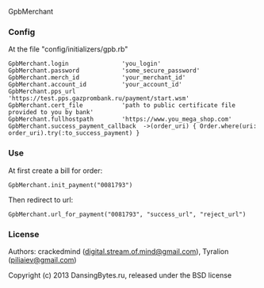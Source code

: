 GpbMerchant

### Config

At the file "config/initializers/gpb.rb"

```
GpbMerchant.login               'you_login'
GpbMerchant.password            'some_secure_password'
GpbMerchant.merch_id            'your_merchant_id'
GpbMerchant.account_id          'your_account_id'
GpbMerchant.pps_url             'https://test.pps.gazprombank.ru/payment/start.wsm'
GpbMerchant.cert_file           'path to public certificate file provided to you by bank'
GpbMerchant.fullhostpath        'https://www.you_mega_shop.com'
GpbMerchant.success_payment_callback  ->(order_uri) { Order.where(uri: order_uri).try(:to_success_payment) }
```

### Use

At first create a bill for order:

`GpbMerchant.init_payment("0081793")`

Then redirect to url:

`GpbMerchant.url_for_payment("0081793", "success_url", "reject_url")`

### License

Authors: crackedmind (digital.stream.of.mind@gmail.com), Tyralion (piliaiev@gmail.com)

Copyright (c) 2013 DansingBytes.ru, released under the BSD license
